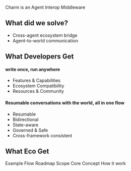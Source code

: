 Charm is an Agent Interop Middleware

## What did we solve?
- Cross-agent ecosystem bridge
- Agent-to-world communication

## What Developers Get
#### write once, run anywhere
- Features & Capabilities
- Ecosystem Compatibility
- Resources & Community
#### Resumable conversations with the world, all in one flow
- Resumable
- Bidirectional
- State-aware
- Governed & Safe
- Cross-framework consistent
## What Eco Get
Example Flow
Roadmap
Scope
Core Concept
How it work
